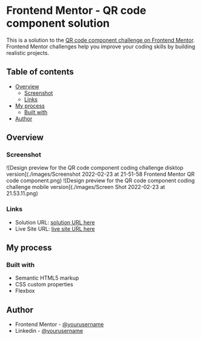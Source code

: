 # Frontend Mentor - QR code component solution

This is a solution to the [QR code component challenge on Frontend Mentor](https://www.frontendmentor.io/challenges/qr-code-component-iux_sIO_H). Frontend Mentor challenges help you improve your coding skills by building realistic projects. 

## Table of contents

- [Overview](#overview)
  - [Screenshot](#screenshot)
  - [Links](#links)
- [My process](#my-process)
  - [Built with](#built-with)
- [Author](#author)

## Overview

### Screenshot

![Design preview for the QR code component coding challenge disktop version](./images/Screenshot 2022-02-23 at 21-51-58 Frontend Mentor QR code component.png)
![Design preview for the QR code component coding challenge mobile version](./images/Screen Shot 2022-02-23 at 21.53.11.png)

### Links

- Solution URL: [solution URL here](https://your-solution-url.com)
- Live Site URL: [live site URL here](https://mohamed-waled.github.io/Qr-Code-Component-Main/)

## My process

### Built with

- Semantic HTML5 markup
- CSS custom properties
- Flexbox

## Author

- Frontend Mentor - [@yourusername](https://www.frontendmentor.io/profile/Mohamed-Waled)
- Linkedin - [@yourusername](https://www.linkedin.com/in/mohamed-waled-82a51a1bb/)